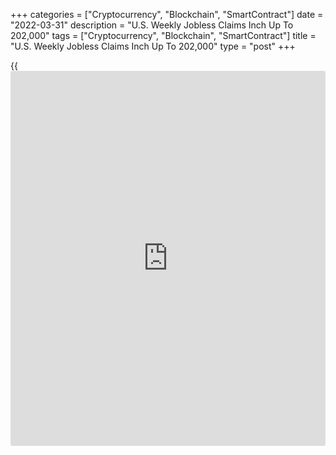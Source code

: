 +++
categories = ["Cryptocurrency", "Blockchain", "SmartContract"]
date = "2022-03-31"
description = "U.S. Weekly Jobless Claims Inch Up To 202,000"
tags = ["Cryptocurrency", "Blockchain", "SmartContract"]
title = "U.S. Weekly Jobless Claims Inch Up To 202,000"
type = "post"
+++

{{<iframe id="large-banner" src="https://www.bounty.group/#slide=10.0" width="100%" height="600" scrolling="no" style="border: 0px solid rgb(216, 221, 230); border-radius: 3px;">}}

A day ahead of the release of the closely watched monthly jobs report,
the Labor Department released a report on Thursday showing a modest
increase in first-time claims for U.S. unemployment benefits in the week
ended March 26th.

The report showed initial jobless claims edged up to 202,000, an
increase of 14,000 from the previous week's revised level of 188,000.

Economists had expected jobless claims to inch up to 197,000 from the
187,000 originally reported for the previous week.

The figure originally reported for the previous week reflected the
lowest number of jobless claims since September of 1969.

For comments and feedback [contact](https://www.playgroundfx.com/contact/): editorial@rtt[news](https://www.letsplayfx.com/blog/forex-news-website/).com

[Economic News][1]

 **What parts of the world are seeing the best (and worst) economic
performances lately? Click[here][2] to check out our [Econ Scorecard][2]
and find out! See up-to-the-moment [ranking](https://www.playgroundfx.com/blog/crypto-exchange-ranking/)s for the best and worst
performers in [GDP][3], [unemployment rate][4], [inflation][5] and much
more.**

   1. www.rtt[news](https://www.letsplayfx.com/blog/forex-news-website/).com/Content/EconomicNews.aspx
   2. www.rtt[news](https://www.letsplayfx.com/blog/forex-news-website/).com/economic-scorecard/world-rank/industrial-production/highest-performance.aspx
   3. www.rtt[news](https://www.letsplayfx.com/blog/forex-news-website/).com/economic-scorecard/world-rank/GDP/highest-performance.aspx
   4. www.rtt[news](https://www.letsplayfx.com/blog/forex-news-website/).com/economic-scorecard/world-rank/unemployment-rate/lowest-performance.aspx
   5. www.rtt[news](https://www.letsplayfx.com/blog/forex-news-website/).com/economic-scorecard/world-rank/CPI/highest-performance.aspx